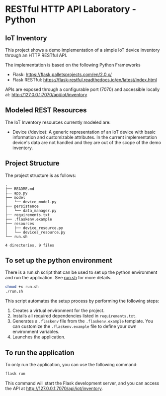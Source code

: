 # RESTful HTTP API Laboratory - Python

## IoT Inventory

This project shows a demo implementation of a simple IoT device inventory through an HTTP RESTful API.

The implementation is based on the following Python Frameworks 

- Flask: https://flask.palletsprojects.com/en/2.0.x/
- Flask RESTful: https://flask-restful.readthedocs.io/en/latest/index.html

APIs are exposed through a configurable port (7070) and accessible locally at: http://127.0.0.1:7070/api/iot/inventory

## Modeled REST Resources

The IoT Inventory resources currently modeled are:

- Device (/device): A generic representation of an IoT device with basic information and customizable attributes. 
In the current implementation device's data are not handled and they are out of the scope of the demo inventory.

## Project Structure
The project structure is as follows:

```text
.
├── README.md
├── app.py
├── model
│   └── device_model.py
├── persistence
│   └── data_manager.py
├── requirements.txt
├── .flaskenv.example
├── resources
│   ├── device_resource.py
│   └── devices_resource.py
└── run.sh

4 directories, 9 files
```

## To set up the python environment

There is a run.sh script that can be used to set up the python environment and run the application. See [run.sh](run.sh) for more details.
```bash
chmod +x run.sh
./run.sh
```
This script automates the setup process by performing the following steps:

1. Creates a virtual environment for the project.
2. Installs all required dependencies listed in `requirements.txt`.
3. Generates a `.flaskenv` file from the `.flaskenv.example` template. You can customize the `.flaskenv.example` file to define your own environment variables.
4. Launches the application.

## To run the application

To only run the application, you can use the following command:
```bash
flask run
```
This command will start the Flask development server, and you can access the API at http://127.0.0.1:7070/api/iot/inventory.
